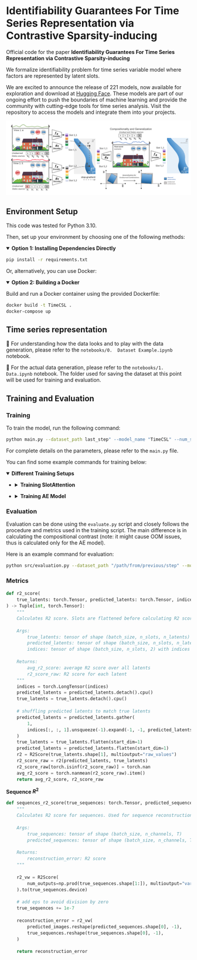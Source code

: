 
# Identifiability Guarantees For Time Series Representation via Contrastive Sparsity-inducing
Official code for the paper **Identifiability Guarantees For Time Series Representation via Contrastive Sparsity-inducing**

We formalize identifiability  problem for time series variable model where factors are represented by latent slots. 

We are excited to announce the release of 221 models, now available for exploration and download at [Hugging Face](https://huggingface.co/IPP-Paris/TimeCSL/tree/main). These models are part of our ongoing effort to push the boundaries of machine learning and provide the community with cutting-edge tools for time series analysis. Visit the repository to access the models and integrate them into your projects.

![Overview](assets/fig1_v12.png)

## Environment Setup
This code was tested for Python 3.10. 

Then, set up your environment by choosing one of the following methods:

<details open>
<summary><strong>Option 1: Installing Dependencies Directly</strong></summary>

```bash
pip install -r requirements.txt
```

</details>

Or, alternatively, you can use Docker:

<details open>
<summary><strong>Option 2: Building a Docker</strong></summary>

Build and run a Docker container using the provided Dockerfile:
```bash
docker build -t TimeCSL .
docker-compose up
```

</details>

## Time series representation

🔗 For understanding how the data looks and to play with the data generation, please refer to the `notebooks/0.  Dataset Example.ipynb` notebook.

🔗 For the actual data generation, please refer to the `notebooks/1. Data.ipynb` notebook. The folder used for saving the dataset at this point will be used for training and evaluation.

## Training and Evaluation

### Training
To train the model, run the following command:

```bash
python main.py --dataset_path last_step" --model_name "TimeCSL" --num_slots 2 --epochs 200 --use_addititvity_loss True
```

For complete details on the parameters, please refer to the `main.py` file.

You can find some example commands for training below:

<details open>
<summary><strong>Different Training Setups</strong></summary>

- <details>
  <summary><strong>Training SlotAttention</strong></summary>

  Training vanilla SlotAttention with 2 slots:
  ```bash
  python main.py --dataset_path "/path/from/previous/step" --model_name "SlotAttention" --num_slots 2 --use_consistency_loss False
  ```

  Training vanilla SlotAttention with 2 slots and consistency loss:
  ```bash
  python main.py --dataset_path "/path/from/previous/step" --model_name "SlotAttention" --num_slots 2 --use_consistency_loss True --consistency_ignite_epoch 150
  ```

  Training SlotAttention with 2 slots, fixed SoftMax and sampling:
  ```bash
  python main.py --dataset_path "/path/from/previous/step" --model_name "SlotAttention" --num_slots 2 --use_consistency_loss True --consistency_ignite_epoch 150 --softmax False --sampling False
  ```
</details>

- <details>
  <summary><strong>Training AE Model</strong></summary>

  Training vanilla autoencoder with 2 slots:
  ```bash
  python main.py --dataset_path "/path/from/previous/step" --model_name "SlotMLPAdditive" --epochs 300 --num_slots 2 -n_slot_latents 6 --use_consistency_loss False
  ```

  Training vanilla autoencoder with 2 slots and consistency loss:
  ```bash
  python main.py --dataset_path "/path/from/previous/step" --model_name "SlotMLPAdditive" --epochs 300 --num_slots 2 -n_slot_latents 6 --use_consistency_loss True --consistency_ignite_epoch 100
  ```

</details>

</details>

### Evaluation

Evaluation can be done using the `evaluate.py` script and closely follows the procedure and metrics used in the training script. The main difference is in calculating the compositional contrast (note: it might cause OOM issues, thus is calculated only for the AE model).

Here is an example command for evaluation:
```bash
python src/evaluation.py --dataset_path "/path/from/previous/step" --model_path "checkpoints/SlotMLPAdditive.pt" --model_name "SlotMLPAdditive" --n_slot_latents 6
```

### Metrics

```python
def r2_score(
    true_latents: torch.Tensor, predicted_latents: torch.Tensor, indices: torch.Tensor
) -> Tuple[int, torch.Tensor]:
    """
    Calculates R2 score. Slots are flattened before calculating R2 score.

    Args:
        true_latents: tensor of shape (batch_size, n_slots, n_latents)
        predicted_latents: tensor of shape (batch_size, n_slots, n_latents)
        indices: tensor of shape (batch_size, n_slots, 2) with indices of matched slots

    Returns:
        avg_r2_score: average R2 score over all latents
        r2_score_raw: R2 score for each latent
    """
    indices = torch.LongTensor(indices)
    predicted_latents = predicted_latents.detach().cpu()
    true_latents = true_latents.detach().cpu()

    # shuffling predicted latents to match true latents
    predicted_latents = predicted_latents.gather(
        1,
        indices[:, :, 1].unsqueeze(-1).expand(-1, -1, predicted_latents.shape[-1]),
    )
    true_latents = true_latents.flatten(start_dim=1)
    predicted_latents = predicted_latents.flatten(start_dim=1)
    r2 = R2Score(true_latents.shape[1], multioutput="raw_values")
    r2_score_raw = r2(predicted_latents, true_latents)
    r2_score_raw[torch.isinf(r2_score_raw)] = torch.nan
    avg_r2_score = torch.nanmean(r2_score_raw).item()
    return avg_r2_score, r2_score_raw
```

**Sequence $R^2$**

```python
def sequences_r2_score(true_sequences: torch.Tensor, predicted_sequences: torch.Tensor) -> float:
    """
    Calculates R2 score for sequences. Used for sequence reconstruction evaluation.

    Args:
        true_sequences: tensor of shape (batch_size, n_channels, T)
        predicted_sequences: tensor of shape (batch_size, n_channels, T)

    Returns:
        reconstruction_error: R2 score
    """

    r2_vw = R2Score(
        num_outputs=np.prod(true_sequences.shape[1:]), multioutput="variance_weighted"
    ).to(true_sequences.device)

    # add eps to avoid division by zero
    true_sequences += 1e-7

    reconstruction_error = r2_vw(
        predicted_images.reshape(predicted_sequences.shape[0], -1),
        true_sequences.reshape(true_sequences.shape[0], -1),
    )

    return reconstruction_error
```